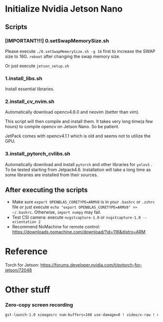 # Initialize Nvidia Jetson Nano    

## Scripts

### [IMPORTANT!!!] 0.setSwapMemorySize.sh 

Please execute `./0.setSwapMemorySize.sh -g 16` first to increase the SWAP size to 16G. `reboot` after changing the swap memory size.

Or just execute `jetson_setup.sh`

### 1.install_libs.sh   

Install essential libraries.

### 2.install_cv_nvim.sh    

Automatically download opencv4.6.0 and neovim (better than vim).

This script will then compile and install them. 
It takes very long time(a few hours) to compile opencv on Jetson Nano. 
So be patient.  

JetPack comes with opencv4.1.1 which is old and seems not to utilize the GPU.

### 3.install_pytorch_cvlibs.sh

Automatically download and install `pytorch` and other libraries for `yolov5` . 
To be tested starting from Jetpack4.6.
Installation will take a long time as some libraries are installed from their sources.

## After executing the scripts

- Make sure `export OPENBLAS_CORETYPE=ARMV8` is in your `.bashrc` or `.zshrc` file or just execute `echo "export OPENBLAS_CORETYPE=ARMV8" >> ~/.bashrc`. 
Otherwise, `import numpy` may fail.
- Test CSI camera: execute `nvgstcapture-1.0` or `nvgstcapture-1.0 --orientation 2`
- Recommend NoMachine for remote control: https://downloads.nomachine.com/download/?id=116&distro=ARM 

# Reference    
Torch for Jetson: https://forums.developer.nvidia.com/t/pytorch-for-jetson/72048

# Other stuff    
### Zero-copy screen recording     
``` bash
gst-launch-1.0 ximagesrc num-buffers=100 use-damage=0 ! video/x-raw ! nvvidconv ! 'video/x-raw(memory:NVMM),format=NV12' ! nvv4l2h264enc ! h264parse ! qtmux ! filesink location=screenrecording.mp4
```
